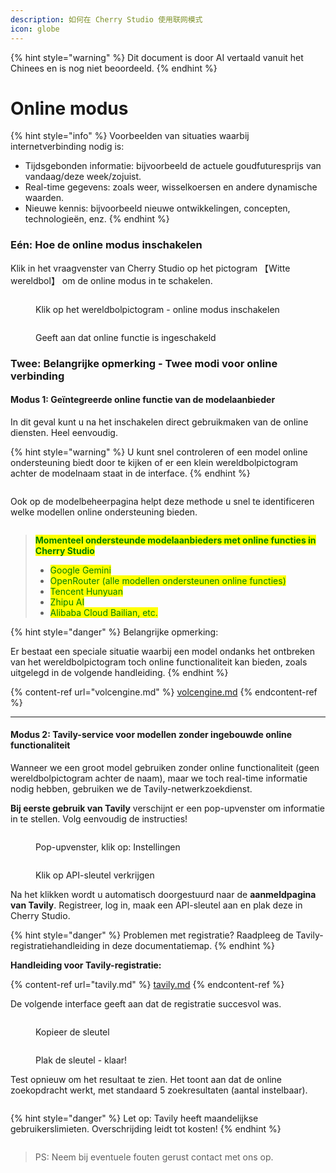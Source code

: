 ```yaml
---
description: 如何在 Cherry Studio 使用联网模式
icon: globe
---
```


{% hint style="warning" %}
Dit document is door AI vertaald vanuit het Chinees en is nog niet beoordeeld.
{% endhint %}

# Online modus

{% hint style="info" %}
Voorbeelden van situaties waarbij internetverbinding nodig is:

* Tijdsgebonden informatie: bijvoorbeeld de actuele goudfuturesprijs van vandaag/deze week/zojuist.
* Real-time gegevens: zoals weer, wisselkoersen en andere dynamische waarden.
* Nieuwe kennis: bijvoorbeeld nieuwe ontwikkelingen, concepten, technologieën, enz.
{% endhint %}

### Eén: Hoe de online modus inschakelen

Klik in het vraagvenster van Cherry Studio op het pictogram 【Witte wereldbol】 om de online modus in te schakelen.

<figure><img src="../.gitbook/assets/image (94).png" alt=""><figcaption><p>Klik op het wereldbolpictogram - online modus inschakelen</p></figcaption></figure>

<figure><img src="../.gitbook/assets/image (96).png" alt=""><figcaption><p>Geeft aan dat online functie is ingeschakeld</p></figcaption></figure>

### Twee: Belangrijke opmerking - Twee modi voor online verbinding

#### Modus 1: Geïntegreerde online functie van de modelaanbieder

In dit geval kunt u na het inschakelen direct gebruikmaken van de online diensten. Heel eenvoudig.

{% hint style="warning" %}
U kunt snel controleren of een model online ondersteuning biedt door te kijken of er een klein wereldbolpictogram achter de modelnaam staat in de interface.
{% endhint %}

<figure><img src="../.gitbook/assets/image (100).png" alt=""><figcaption></figcaption></figure>

Ook op de modelbeheerpagina helpt deze methode u snel te identificeren welke modellen online ondersteuning bieden.

<figure><img src="../.gitbook/assets/image (101).png" alt=""><figcaption></figcaption></figure>

> <mark style="color:green;">**Momenteel ondersteunde modelaanbieders met online functies in Cherry Studio**</mark>
>
> * <mark style="color:green;">Google Gemini</mark>
> * <mark style="color:green;">OpenRouter (alle modellen ondersteunen online functies)</mark>
> * <mark style="color:green;">Tencent Hunyuan</mark>
> * <mark style="color:green;">Zhipu AI</mark>
> * <mark style="color:green;">Alibaba Cloud Bailian, etc.</mark>

{% hint style="danger" %}
Belangrijke opmerking:

Er bestaat een speciale situatie waarbij een model ondanks het ontbreken van het wereldbolpictogram toch online functionaliteit kan bieden, zoals uitgelegd in de volgende handleiding.
{% endhint %}

{% content-ref url="volcengine.md" %}
[volcengine.md](volcengine.md)
{% endcontent-ref %}

***

#### Modus 2: Tavily-service voor modellen zonder ingebouwde online functionaliteit

Wanneer we een groot model gebruiken zonder online functionaliteit (geen wereldbolpictogram achter de naam), maar we toch real-time informatie nodig hebben, gebruiken we de Tavily-netwerkzoekdienst.

**Bij eerste gebruik van Tavily** verschijnt er een pop-upvenster om informatie in te stellen. Volg eenvoudig de instructies!

<figure><img src="../.gitbook/assets/image (102).png" alt=""><figcaption><p>Pop-upvenster, klik op: Instellingen</p></figcaption></figure>

<figure><img src="../.gitbook/assets/image (104).png" alt=""><figcaption><p>Klik op API-sleutel verkrijgen</p></figcaption></figure>

Na het klikken wordt u automatisch doorgestuurd naar de **aanmeldpagina van Tavily**. Registreer, log in, maak een API-sleutel aan en plak deze in Cherry Studio.

{% hint style="danger" %}
Problemen met registratie? Raadpleeg de Tavily-registratiehandleiding in deze documentatiemap.
{% endhint %}

**Handleiding voor Tavily-registratie:**

{% content-ref url="tavily.md" %}
[tavily.md](tavily.md)
{% endcontent-ref %}

De volgende interface geeft aan dat de registratie succesvol was.

<figure><img src="../.gitbook/assets/image (105).png" alt=""><figcaption><p>Kopieer de sleutel</p></figcaption></figure>

<figure><img src="../.gitbook/assets/image (108).png" alt=""><figcaption><p>Plak de sleutel - klaar!</p></figcaption></figure>

Test opnieuw om het resultaat te zien. Het toont aan dat de online zoekopdracht werkt, met standaard 5 zoekresultaten (aantal instelbaar).

<figure><img src="../.gitbook/assets/image (107).png" alt=""><figcaption></figcaption></figure>

{% hint style="danger" %}
Let op: Tavily heeft maandelijkse gebruikerslimieten. Overschrijding leidt tot kosten!
{% endhint %}

<figure><img src="../.gitbook/assets/image (106).png" alt=""><figcaption></figcaption></figure>

> PS: Neem bij eventuele fouten gerust contact met ons op.